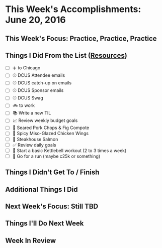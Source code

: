 # This Week's Accomplishments: June 20, 2016

## This Week's Focus: Practice, Practice, Practice

## Things I Did From the List ([Resources](resources.md))

- [ ] :airplane: to Chicago
- [ ] :baseball: DCUS Attendee emails
- [ ] :baseball: DCUS catch-up on emails
- [ ] :baseball: DCUS Sponsor emails
- [ ] :baseball: DCUS Swag
- [ ] :bike: to work
- [ ] :books: Write a new TIL
- [ ] :chart_with_upwards_trend: Review weekly budget goals
- [ ] :stew: Seared Pork Chops & Fig Compote
- [ ] :stew: Spicy Miso-Glazed Chicken Wings
- [ ] :stew: Steakhouse Salmon
- [ ] :white_check_mark: Review daily goals
- [ ] :muscle: Start a basic Kettlebell workout (2 to 3 times a week)
- [ ] :running: Go for a run (maybe c25k or something)

## Things I Didn't Get To / Finish

## Additional Things I Did

## Next Week's Focus: Still TBD

## Things I'll Do Next Week

## Week In Review
